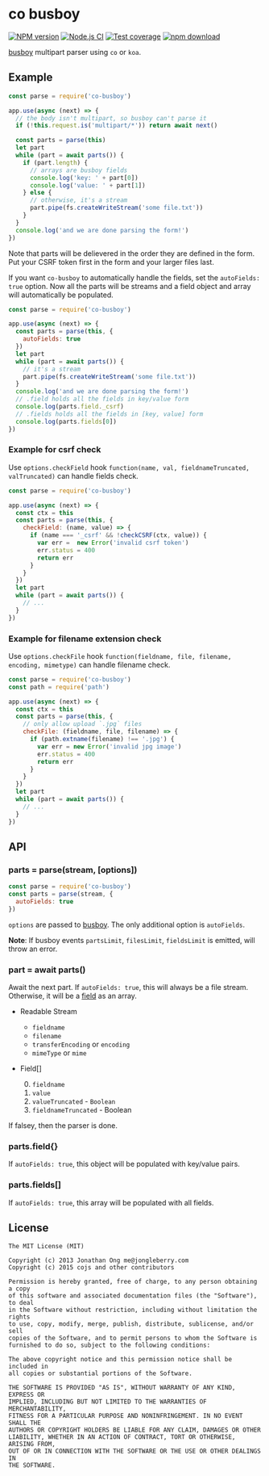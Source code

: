# co busboy

[![NPM version][npm-image]][npm-url]
[![Node.js CI](https://github.com/cojs/busboy/actions/workflows/nodejs.yml/badge.svg)](https://github.com/cojs/busboy/actions/workflows/nodejs.yml)
[![Test coverage][codecov-image]][codecov-url]
[![npm download][download-image]][download-url]

[npm-image]: https://img.shields.io/npm/v/co-busboy.svg?style=flat-square
[npm-url]: https://npmjs.org/package/co-busboy
[codecov-image]: https://codecov.io/github/cojs/busboy/coverage.svg?branch=master
[codecov-url]: https://codecov.io/github/cojs/busboy?branch=master
[download-image]: https://img.shields.io/npm/dm/co-busboy.svg?style=flat-square
[download-url]: https://npmjs.org/package/co-busboy

[busboy](http://github.com/mscdex/busboy) multipart parser using `co` or `koa`.

## Example

```js
const parse = require('co-busboy')

app.use(async (next) => {
  // the body isn't multipart, so busboy can't parse it
  if (!this.request.is('multipart/*')) return await next()

  const parts = parse(this)
  let part
  while (part = await parts()) {
    if (part.length) {
      // arrays are busboy fields
      console.log('key: ' + part[0])
      console.log('value: ' + part[1])
    } else {
      // otherwise, it's a stream
      part.pipe(fs.createWriteStream('some file.txt'))
    }
  }
  console.log('and we are done parsing the form!')
})
```

Note that parts will be delievered in the order they are defined in the form.
Put your CSRF token first in the form and your larger files last.

If you want `co-busboy` to automatically handle the fields,
set the `autoFields: true` option.
Now all the parts will be streams and a field object and array will automatically be populated.

```js
const parse = require('co-busboy')

app.use(async (next) => {
  const parts = parse(this, {
    autoFields: true
  })
  let part
  while (part = await parts()) {
    // it's a stream
    part.pipe(fs.createWriteStream('some file.txt'))
  }
  console.log('and we are done parsing the form!')
  // .field holds all the fields in key/value form
  console.log(parts.field._csrf)
  // .fields holds all the fields in [key, value] form
  console.log(parts.fields[0])
})
```

### Example for csrf check

Use `options.checkField` hook `function(name, val, fieldnameTruncated, valTruncated)`
can handle fields check.

```js
const parse = require('co-busboy')

app.use(async (next) => {
  const ctx = this
  const parts = parse(this, {
    checkField: (name, value) => {
      if (name === '_csrf' && !checkCSRF(ctx, value)) {
        var err =  new Error('invalid csrf token')
        err.status = 400
        return err
      }
    }
  })
  let part
  while (part = await parts()) {
    // ...
  }
})
```

### Example for filename extension check

Use `options.checkFile` hook `function(fieldname, file, filename, encoding, mimetype)`
can handle filename check.

```js
const parse = require('co-busboy')
const path = require('path')

app.use(async (next) => {
  const ctx = this
  const parts = parse(this, {
    // only allow upload `.jpg` files
    checkFile: (fieldname, file, filename) => {
      if (path.extname(filename) !== '.jpg') {
        var err = new Error('invalid jpg image')
        err.status = 400
        return err
      }
    }
  })
  let part
  while (part = await parts()) {
    // ...
  }
})
```

## API

### parts = parse(stream, [options])

```js
const parse = require('co-busboy')
const parts = parse(stream, {
  autoFields: true
})
```

`options` are passed to [busboy](https://github.com/mscdex/busboy).
The only additional option is `autoFields`.

**Note**: If busboy events `partsLimit`, `filesLimit`, `fieldsLimit` is emitted, will throw an error.

### part = await parts()

Await the next part.
If `autoFields: true`, this will always be a file stream.
Otherwise, it will be a [field](https://github.com/mscdex/busboy#busboy-special-events) as an array.

- Readable Stream

    - `fieldname`
    - `filename`
    - `transferEncoding` or `encoding`
    - `mimeType` or `mime`

- Field[]

    0. `fieldname`
    1. `value`
    2. `valueTruncated` - `Boolean`
    3. `fieldnameTruncated` - Boolean

If falsey, then the parser is done.

### parts.field{}

If `autoFields: true`, this object will be populated with key/value pairs.

### parts.fields[]

If `autoFields: true`, this array will be populated with all fields.

## License

```
The MIT License (MIT)

Copyright (c) 2013 Jonathan Ong me@jongleberry.com
Copyright (c) 2015 cojs and other contributors

Permission is hereby granted, free of charge, to any person obtaining a copy
of this software and associated documentation files (the "Software"), to deal
in the Software without restriction, including without limitation the rights
to use, copy, modify, merge, publish, distribute, sublicense, and/or sell
copies of the Software, and to permit persons to whom the Software is
furnished to do so, subject to the following conditions:

The above copyright notice and this permission notice shall be included in
all copies or substantial portions of the Software.

THE SOFTWARE IS PROVIDED "AS IS", WITHOUT WARRANTY OF ANY KIND, EXPRESS OR
IMPLIED, INCLUDING BUT NOT LIMITED TO THE WARRANTIES OF MERCHANTABILITY,
FITNESS FOR A PARTICULAR PURPOSE AND NONINFRINGEMENT. IN NO EVENT SHALL THE
AUTHORS OR COPYRIGHT HOLDERS BE LIABLE FOR ANY CLAIM, DAMAGES OR OTHER
LIABILITY, WHETHER IN AN ACTION OF CONTRACT, TORT OR OTHERWISE, ARISING FROM,
OUT OF OR IN CONNECTION WITH THE SOFTWARE OR THE USE OR OTHER DEALINGS IN
THE SOFTWARE.
```
